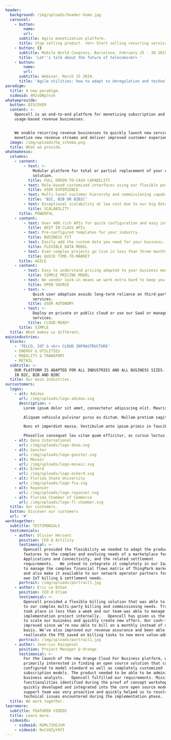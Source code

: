 ```yaml
---
header:
  background: /img/uploads/header-home.jpg
  carousel:
    - button:
        name:
        url:
      subtitle: Agile monetization platform.
      title: Stop selling product. <br> Start selling recurring services.
    - button: {}
      subtitle: Mobile World Congress. Barcelona. February 25 - 28 2019
      title: 'Let''s talk about the future of telecoms<br> '
    - button:
        name:
        url:
      subtitle: Webinar. March 15 2019.
      title: 'Agile utilities: how to adapt to deregulation and technological change'
paradigm:
  title: A new paradigm.
  videoid: 4MJvDNp7xsk
whatweprovide:
  button: DISCOVER
  content: >-
    Opencell is an end-to-end platform for monetizing subscription and
    usage-based revenue businesses.


    We enable recurring revenue businesses to quickly launch new services, to
    monetize new revenue streams and deliver improved customer experiences.
  image: /img/uploads/hp_schema.png
  title: What we provide.
whatmakesus:
  columns:
    - content:
        - text: >-
            Modular platform for total or partial replacement of your existing
            solution.
          title: FULL ORDER-TO-CASH CAPABILITY
        - text: Role-based customized interfaces using our flexible portal.
          title: USER EXPERIENCE
        - text: Multi-level customer hierarchy and commissioning capability.
          title: 'B2C, B2B OR B2B2C'
        - text: Exceptional scalability at low cost due to our big data technology.
          title: SCALABILITY
      title: POWERFUL
    - content:
        - text: Over 400 rich APIs for quick configuration and easy integration.
          title: BEST IN-CLASS APIs
        - text: Pre-configured templates for your industry.
          title: BUSINESS FIT
        - text: Easily add the custom data you need for your business.
          title: FLEXIBLE DATA MODEL
        - text: Even complex projects go live in less than three months.
          title: QUICK TIME-TO-MARKET
      title: AGILE
    - content:
        - text: Easy to understand pricing adapted to your business model.
          title: SIMPLE PRICING MODEL
        - text: No vendor lock-in means we work extra hard to keep you happy.
          title: OPEN SOURCE
        - text: >-
            Quick user adoption avoids long-term reliance on third-party
            services.
          title: USER AUTONOMY
        - text: >-
            Deploy on private or public cloud or use our SaaS or managed hosting
            services.
          title: CLOUD-READY
      title: SIMPLE
  title: What makes us different.
mainindustries:
  blocks:
    - 'TELCO, IOT & <br> CLOUD INFRASTRUCTURE'
    - ENERGY & UTILITIES
    - MOBILITY & TRANSPORT
    - RETAIL
  subtitle: >-
    OUR PLATFORM IS ADAPTED FOR ALL INDUSTRIES AND ALL BUSINESS SIZES. IT WORKS
    IN B2C, B2B AND B2BC
  title: Our main industries.
ourcustomers:
  logos:
    - alt: Adidas
      url: /img/uploads/logo-adidas.svg
      description: >
        Lorem ipsum dolor sit amet, consectetur adipiscing elit. Mauris ac diam sit amet risus aliquam dictum. Maecenas eget varius purus, quis blandit quam.

        Aliquam vehicula pulvinar purus eu dictum. Nullam pretium sagittis urna, ac sollicitudin arcu interdum at.

        Nunc et imperdiet massa. Vestibulum ante ipsum primis in faucibus orci luctus et ultrices posuere cubilia Curae; Quisque sit amet lectus et mauris consectetur scelerisque non id sapien.

        Phasellus consequat leo vitae quam efficitur, ac cursus lectus malesuada. Cras ac ligula vel sem facilisis sollicitudin. Morbi nulla justo, scelerisque ullamcorper commodo eu, rhoncus ac diam. Aenean suscipit venenatis ipsum ullamcorper accumsan. Cras ultrices dignissim leo. Mauris tempus purus eu ipsum varius posuere. Phasellus quis neque vitae sem suscipit vulputate et nec augue. Donec nec diam ut mauris semper tristique sodales non tortor. In pharetra volutpat tellus, quis bibendum augue bibendum sagittis. Vestibulum ante ipsum primis in faucibus orci luctus et ultrices posuere cubilia Curae; Phasellus lacinia purus ac odio pulvinar mattis.
    - alt: Dona International
      url: /img/uploads/logo-dona.svg
    - alt: Gunster
      url: /img/uploads/logo-gunster.svg
    - alt: Mosaic
      url: /img/uploads/logo-mosaic.svg
    - alt: Eckerd
      url: /img/uploads/logo-eckerd.svg
    - alt: Florida State University
      url: /img/uploads/logo-fsu.svg
    - alt: Rayonier
      url: /img/uploads/logo-rayonier.svg
    - alt: Florida Chamber of Commerce
      url: /img/uploads/logo-fl-chamber.svg
  title: Our customers.
  button: Discover our customers
  url: '#'
worktogether:
  subtitle: TESTIMONIALS
  testimonials:
    - author: Olivier Hersent
      position: CEO @ Actility
      testimonial: >-
        Opencell provided the flexibility we needed to adapt the product billing
        features to the complex and evolving needs of a marketplace for Devices,
        Applications and Connectivity, and the related settlement
        requirements.   We intend to integrate it completely in our IaaS cloud
        to manage the complex financial flows matrix of ThingPark marketplace,
        and also make it available to our network operator partners for their
        own IoT billing & settlement needs.
      portrait: /img/uploads/portrait1.jpg
    - author: Eric Le Bihan
      position: CEO @ Etiam
      testimonial: >-
        Opencell provided a flexible billing solution that was able to respond
        to our complex multi-party billing and commissioning needs. Training
        took place in less than a week and our team was able to manage the
        implementation project internally.   Opencell has given us the ability
        to scale our business and quickly create new offers. Our cash-flow has
        improved since we’re now able to bill on a monthly instead of quarterly
        basis. We’ve also improved our revenue assurance and been able to
        reallocate the FTE saved on billing tasks to new more value-added tasks.
      portrait: /img/uploads/portrait1.jpg
    - author: Jean-Luc Raingeval
      position: Project Manager @ Orange
      testimonial: >-
        For the launch of the new Orange Cloud For Business platform, we were
        primarily interested in finding an open source solution that could be
        configured to model standard as well as completely customized
        subscription models. The product needed to be able to be administered by
        business analysts.   Opencell fulfilled our requirements. Missing
        functionalities identified during the proof of concept workshop were
        quickly developed and integrated into the core open source model. The
        support team was very proactive and quickly helped us to resolve all
        technical issues encountered during the implementation phase.
  title: We work together.
learnmore:
  subtitle: FEATURED VIDEOS
  title: Learn more.
  videoids:
    - videoid: RUML7IH2JnM
    - videoid: NvCVdZyY9fI
---
```

